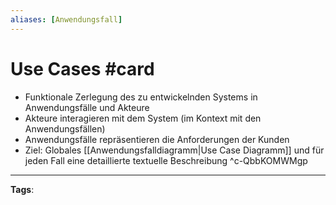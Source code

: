 ```yaml
---
aliases: [Anwendungsfall]
---
```


# Use Cases #card 
- Funktionale Zerlegung des zu entwickelnden Systems in Anwendungsfälle und Akteure
- Akteure interagieren mit dem System (im Kontext mit den Anwendungsfällen)
- Anwendungsfälle repräsentieren die Anforderungen der Kunden
- Ziel: Globales [[Anwendungsfalldiagramm|Use Case Diagramm]] und für jeden Fall eine detaillierte textuelle Beschreibung 
^c-QbbKOMWMgp

---
**Tags**:
